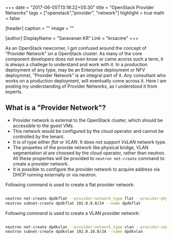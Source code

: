 +++
date = "2017-06-05T13:18:22+05:30"
title = "OpenStack Provider Networks"
tags = ["openstack","provider", "network"]
highlight = true
math = false

[header]
  caption = ""
  image = ""

[author]
  DisplayName = "Saravanan KR"
  Link = "krsacme"
+++

As an OpenStack newcomer, I got confused around the concept of "Provider
Network" on a OpenStack cluster. As many of the core component developers does
not even know or came acorss such a term, it is always a challege to
understand and work with it. In a production deployment of any type, may be an
Enterprise deployment or NFV deploymnet, "Provider Network" is an integral
part of it. Any consultant who works on a production deployment, will
eventually come across it. Here I am posting my understanding of Provider
Networks, as I understood it from experts.

## What is a "Provider Network"?
  * Provider network is external to the OpenStack cluster, which should be
    accessible to the guest VMs.
  * This network would be configured by the cloud operator and cannot be
    controlled by the tenant.
  * It is of type either *flat* or *VLAN*. It does not support *VxLAN* network
    type.
  * The propeties of the provide network like physical bridge, VLAN
    segmentation id are choosed by the cloud operator, rather than neutron.
    All these properties will be provided to ``neutron net-create`` command to
    create a provider network.
  * It is possible to configure the provider network to acquire address via
    DHCP running externally or via neutron.

Following command is used to create a flat provider network:
```bash

neutron net-create dpdkflat --provider:network_type flat --provider:physical_network dpdknet
neutron subnet-create dpdkflat 192.0.9.0/24 --name dpdkflat

```

Following command is used to create a VLAN provider network:
```bash

neutron net-create dpdkvlan --provider:network_type vlan --provider:segmentation_id 100 --provider:physical_network dpdknet
neutron subnet-create dpdkvlan 192.0.10.0/24 --name dpdkvlan

```
